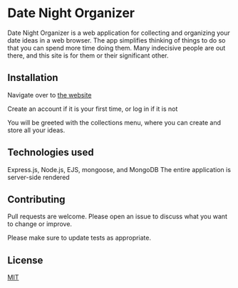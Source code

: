# Date Night Organizer

Date Night Organizer is a web application for collecting and organizing your date ideas in a web browser.  The app simplifies thinking of things to do so that you can spend more time doing them.  Many indecisive people are out there, and this site is for them or their significant other.

## Installation

Navigate over to [the website](https://datenightorganizer.herokuapp.com/)

Create an account if it is your first time, or log in if it is not

You will be greeted with the collections menu, where you can create and store all your ideas.
## Technologies used
Express.js, Node.js, EJS, mongoose, and MongoDB
The entire application is server-side rendered

## Contributing
Pull requests are welcome.  Please open an issue to discuss what you want to change or improve.

Please make sure to update tests as appropriate.

## License
[MIT](https://choosealicense.com/licenses/mit/)
